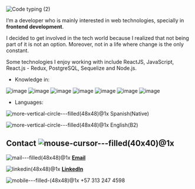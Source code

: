 ![Code typing (2)](https://user-images.githubusercontent.com/75697707/124080750-57111000-da10-11eb-8fe6-dd63956311cf.gif)


I’m a developer who is mainly interested in web technologies, specially in **frontend development**.

I decided to get involved in the tech world because I realized that not being part of it is not an option. Moreover, not in a life where change is the only constant.


Some technologies I enjoy working with include ReactJS, JavaScript, React.js - Redux, PostgreSQL, Sequelize and Node.js.

- Knowledge in:

![image](https://user-images.githubusercontent.com/75386133/118582414-e7450f80-b758-11eb-9b08-5509f392ca82.png)
![image](https://user-images.githubusercontent.com/75386133/118582992-ecef2500-b759-11eb-8335-f05ad2e84bd0.png)
![image](https://user-images.githubusercontent.com/75386133/118583020-f6788d00-b759-11eb-9abe-6da84119892e.png)
![image](https://user-images.githubusercontent.com/75386133/118583034-fb3d4100-b759-11eb-95d5-1893b807eb96.png)
![image](https://user-images.githubusercontent.com/75386133/118583047-009a8b80-b75a-11eb-84b0-7c87acfd8eb2.png)
![image](https://user-images.githubusercontent.com/75386133/118583062-07c19980-b75a-11eb-94e7-29972a814723.png)
![image](https://user-images.githubusercontent.com/75386133/118583077-0f813e00-b75a-11eb-829e-f890a7937198.png)

- Languages:

![more-vertical-circle---filled(48x48)@1x](https://user-images.githubusercontent.com/75697707/124083867-fa175900-da13-11eb-86ff-1e92eb9f3b4d.png)  Spanish(Native)

![more-vertical-circle---filled(48x48)@1x](https://user-images.githubusercontent.com/75697707/124083867-fa175900-da13-11eb-86ff-1e92eb9f3b4d.png)  English(B2)




## Contact ![mouse-cursor---filled(40x40)@1x](https://user-images.githubusercontent.com/75697707/124082497-66915880-da12-11eb-926b-85fe39b14a4f.png)


![mail---filled(48x48)@1x](https://user-images.githubusercontent.com/75697707/124083944-0ef3ec80-da14-11eb-8dce-65b1adbd4709.png)
**[Email](mailto:vivi6410@gmail.com)**

![linkedin(48x48)@1x](https://user-images.githubusercontent.com/75697707/124083976-1d420880-da14-11eb-80fb-d58fca6e6e18.png)
 **[LinkedIn](www.linkedin.com/in/vivian-gutierrez-myc-dev)**

![mobile---filled-(48x48)@1x](https://user-images.githubusercontent.com/75697707/124084274-6befa280-da14-11eb-9796-6877981df0aa.png) +57 313 247 4598
